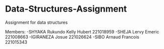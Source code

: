 # Data-Structures-Assignment
Assignment for data structures


Members:  -SHYAKA Rukundo Kelly Hubert    221018959
          -SHEJA Lervy Emeric             221008663
          -IGIRANEZA Josue                221026624
          -SIBO Arnaud Francois           221015343
